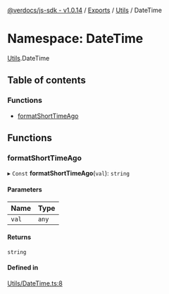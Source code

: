 [@verdocs/js-sdk - v1.0.14](../README.md) / [Exports](../modules.md) / [Utils](Utils.md) / DateTime

# Namespace: DateTime

[Utils](Utils.md).DateTime

## Table of contents

### Functions

- [formatShortTimeAgo](Utils.DateTime.md#formatshorttimeago)

## Functions

### formatShortTimeAgo

▸ `Const` **formatShortTimeAgo**(`val`): `string`

#### Parameters

| Name | Type |
| :------ | :------ |
| `val` | `any` |

#### Returns

`string`

#### Defined in

[Utils/DateTime.ts:8](https://github.com/Verdocs/js-sdk/blob/main/src/Utils/DateTime.ts#L8)
